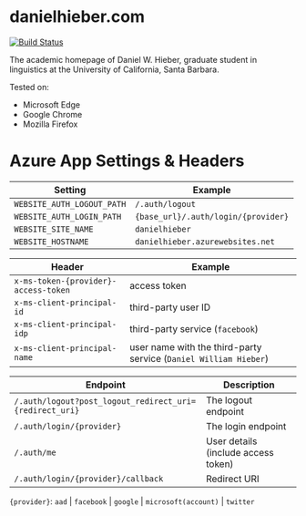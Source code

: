 # danielhieber.com
[![Build Status](https://travis-ci.org/dwhieb/danielhieber.com.svg?branch=master)](https://travis-ci.org/dwhieb/danielhieber.com)

The academic homepage of Daniel W. Hieber, graduate student in linguistics at the University of California, Santa Barbara.

Tested on:
* Microsoft Edge
* Google Chrome
* Mozilla Firefox

# Azure App Settings & Headers

Setting                    | Example
-------------------------- | -------
`WEBSITE_AUTH_LOGOUT_PATH` | `/.auth/logout`
`WEBSITE_AUTH_LOGIN_PATH`  | `{base_url}/.auth/login/{provider}`
`WEBSITE_SITE_NAME`        | `danielhieber`
`WEBSITE_HOSTNAME`         | `danielhieber.azurewebsites.net`

Header                               | Example
------------------------------------ | -------
`x-ms-token-{provider}-access-token` | access token
`x-ms-client-principal-id`           | third-party user ID
`x-ms-client-principal-idp`          | third-party service (`facebook`)
`x-ms-client-principal-name`         | user name with the third-party service (`Daniel William Hieber`)

Endpoint                                                | Description
------------------------------------------------------- | -----------
`/.auth/logout?post_logout_redirect_uri={redirect_uri}` | The logout endpoint
`/.auth/login/{provider}`                               | The login endpoint
`/.auth/me`                                             | User details (include access token)
`/.auth/login/{provider}/callback`                | Redirect URI

`{provider}`: `aad` | `facebook` | `google` | `microsoft(account)` | `twitter`
